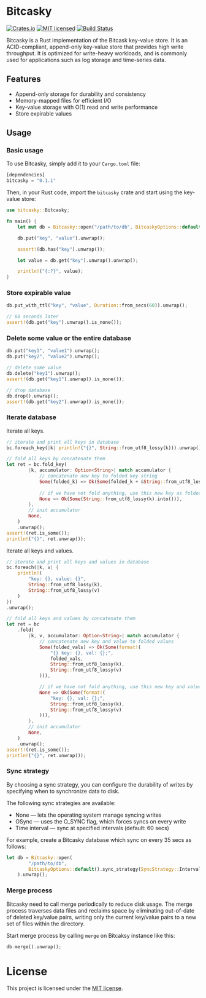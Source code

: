 # Bitcasky

[![Crates.io][crates-badge]][crates-url]
[![MIT licensed][mit-badge]][mit-url]
[![Build Status][actions-badge]][actions-url]

[crates-badge]: https://img.shields.io/crates/v/bitcasky.svg
[crates-url]: https://crates.io/crates/bitcasky
[mit-badge]: https://img.shields.io/badge/license-MIT-yellow.svg
[mit-url]: https://github.com/ylgrgyq/bitcasky/blob/master/LICENSE
[actions-badge]: https://github.com/ylgrgyq/bitcasky/workflows/CI/badge.svg
[actions-url]: https://github.com/ylgrgyq/bitcasky/actions?query=workflow%3ACI+branch%3Amaster

Bitcasky is a Rust implementation of the Bitcask key-value store. It is an ACID-compliant, append-only key-value store that provides high write throughput. It is optimized for write-heavy workloads, and is commonly used for applications such as log storage and time-series data.

## Features

- Append-only storage for durability and consistency
- Memory-mapped files for efficient I/O
- Key-value storage with O(1) read and write performance
- Store expirable values

## Usage

### Basic usage

To use Bitcasky, simply add it to your `Cargo.toml` file:

```rust
[dependencies]
bitcasky = "0.1.1"
```

Then, in your Rust code, import the `bitcasky` crate and start using the key-value store:

```rust
use bitcasky::Bitcasky;

fn main() {
    let mut db = Bitcasky::open("/path/to/db", BitcaskyOptions::default()).unwrap()

    db.put("key", "value").unwrap();

    assert!(db.has("key").unwrap());

    let value = db.get("key").unwrap().unwrap();

    println!("{:?}", value);
}
```

### Store expirable value

```rust
db.put_with_ttl("key", "value", Duration::from_secs(60)).unwrap();

// 60 seconds later
assert!(db.get("key").unwrap().is_none());
```

### Delete some value or the entire database

```rust
db.put("key1", "value1").unwrap();
db.put("key2", "value2").unwrap();

// delete some value
db.delete("key1").unwrap();
assert!(db.get("key1").unwrap().is_none());

// drop database
db.drop().unwrap();
assert!(db.get("key2").unwrap().is_none());
```

### Iterate database

Iterate all keys.

```rust
// iterate and print all keys in database
bc.foreach_key(|k| println!("{}", String::from_utf8_lossy(k))).unwrap();

// fold all keys by concatenate them
let ret = bc.fold_key(
        |k, accumulator: Option<String>| match accumulator {
            // concatenate new key to folded key string
            Some(folded_k) => Ok(Some(folded_k + &String::from_utf8_lossy(k))),
            
            // if we have not fold anything, use this new key as folded key
            None => Ok(Some(String::from_utf8_lossy(k).into())),
        },
        // init accumulator
        None,
    )
    .unwrap();
assert!(ret.is_some());
println!("{}", ret.unwrap());
```

Iterate all keys and values.

```rust
// iterate and print all keys and values in database
bc.foreach(|k, v| {
    println!(
        "key: {}, value: {}",
        String::from_utf8_lossy(k),
        String::from_utf8_lossy(v)
    )
})
.unwrap();

// fold all keys and values by concatenate them
let ret = bc
    .fold(
        |k, v, accumulator: Option<String>| match accumulator {
            // concatenate new key and value to folded values
            Some(folded_vals) => Ok(Some(format!(
                "{} key: {}, val: {};",
                folded_vals,
                String::from_utf8_lossy(k),
                String::from_utf8_lossy(v)
            ))),

            // if we have not fold anything, use this new key and value as folded values
            None => Ok(Some(format!(
                "key: {}, val: {};",
                String::from_utf8_lossy(k),
                String::from_utf8_lossy(v)
            ))),
        },
        // init accumulator
        None,
    )
    .unwrap();
assert!(ret.is_some());
println!("{}", ret.unwrap());
```

### Sync strategy

By choosing a sync strategy, you can configure the durability of writes by specifying when to synchronize data to disk.

The following sync strategies are available:

* None — lets the operating system manage syncing writes
* OSync — uses the O_SYNC flag, which forces syncs on every write
* Time interval — sync at specified intervals (default: 60 secs)

For example, create a Bitcasky database which sync on every 35 secs as follows:

```rust
let db = Bitcasky::open(
        "/path/to/db", 
        BitcaskyOptions::default().sync_strategy(SyncStrategy::Interval(Duration::from_secs(35)))
    ).unwrap();
```

### Merge process

Bitcasky need to call merge periodically to reduce disk usage. The merge process traverses data files and reclaims space by eliminating out-of-date of deleted key/value pairs, writing only the current key/value pairs to a new set of files within the directory.

Start merge process by calling `merge` on Bitcaksy instance like this:

```rust
db.merge().unwrap();
```

# License

This project is licensed under the [MIT license].

[MIT license]: https://github.com/ylgrgyq/bitcasky/blob/master/LICENSE